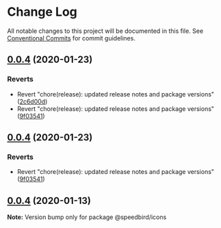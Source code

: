 # Change Log

All notable changes to this project will be documented in this file.
See [Conventional Commits](https://conventionalcommits.org) for commit guidelines.

## [0.0.4](https://github.com/richmccartney/design-system/compare/@speedbird/icons@0.0.3...@speedbird/icons@0.0.4) (2020-01-23)


### Reverts

* Revert "chore(release): updated release notes and package versions" ([2c6d00d](https://github.com/richmccartney/design-system/commit/2c6d00dd585b75d4d7e23f4a3ec3654233732cb4))
* Revert "chore(release): updated release notes and package versions" ([9f03541](https://github.com/richmccartney/design-system/commit/9f03541ebf8bdf1091ad6f88042129a6e093d7de))





## [0.0.4](https://github.com/richmccartney/design-system/compare/@speedbird/icons@0.0.4...@speedbird/icons@0.0.4) (2020-01-23)


### Reverts

* Revert "chore(release): updated release notes and package versions" ([9f03541](https://github.com/richmccartney/design-system/commit/9f03541ebf8bdf1091ad6f88042129a6e093d7de))





## [0.0.4](https://github.com/richmccartney/design-system/compare/@speedbird/icons@0.0.3...@speedbird/icons@0.0.4) (2020-01-13)

**Note:** Version bump only for package @speedbird/icons

